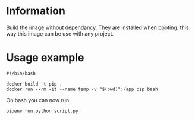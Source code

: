 # Information
Build the image without dependancy. They are installed when booting. this way this image can be use with any project.

# Usage example
```
#!/bin/bash

docker build -t pip .
docker run --rm -it --name temp -v "$(pwd)":/app pip bash
```

On bash you can now run
```
pipenv run python script.py
```
